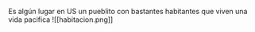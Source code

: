 Es algún lugar en US un pueblito con bastantes habitantes que viven una vida pacifica  ![[habitacion.png]]